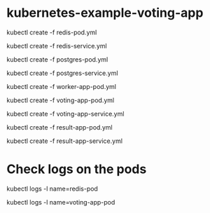 # kubernetes-example-voting-app

kubectl create -f redis-pod.yml

kubectl create -f redis-service.yml

kubectl create -f postgres-pod.yml

kubectl create -f postgres-service.yml

kubectl create -f worker-app-pod.yml

kubectl create -f voting-app-pod.yml

kubectl create -f voting-app-service.yml

kubectl create -f result-app-pod.yml

kubectl create -f result-app-service.yml

# Check logs on the pods
kubectl logs -l name=redis-pod

kubectl logs -l name=voting-app-pod
